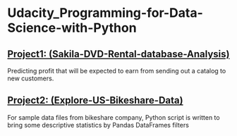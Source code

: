 # Udacity_Programming-for-Data-Science-with-Python



## [Project1: (Sakila-DVD-Rental-database-Analysis)](https://github.com/HashTR/Udacity_Programming-for-Data-Science-with-Python/tree/main/Project1_Sakila-DVD-Rental-database-Analysis)
Predicting profit that will be expected to earn from sending out a catalog to new customers.

## [Project2: (Explore-US-Bikeshare-Data)](https://github.com/HashTR/Udacity_Programming-for-Data-Science-with-Python/tree/main/Project2_Explore-US-Bikeshare-Data)
For sample data files from bikeshare company, Python script is written to bring some descriptive statistics by Pandas DataFrames filters


